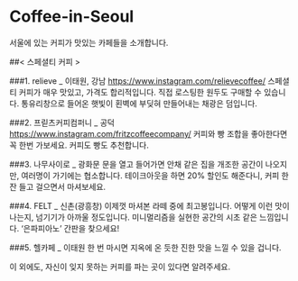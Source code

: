 # Coffee-in-Seoul
서울에 있는 커피가 맛있는 카페들을 소개합니다.

##< 스페셜티 커피 >

###1. relieve _ 이태원, 강남
https://www.instagram.com/relievecoffee/
스페셜티 커피가 매우 맛있고, 가격도 합리적입니다. 직접 로스팅한 원두도 구매할 수 있습니다.
통유리창으로 들어온 햇빛이 횐벽에 부딪혀 만들어내는 채광은 덤입니다.

###2. 프릳츠커피컴퍼니 _ 공덕
https://www.instagram.com/fritzcoffeecompany/
커피와 빵 조합을 좋아한다면 꼭 한번 가보세요. 커피도 빵도 추천합니다.

###3. 나무사이로 _ 광화문
문을 열고 들어가면 안채 같은 집을 개조한 공간이 나오지만, 여러명이 가기에는 협소합니다.
테이크아웃을 하면 20% 할인도 해준다니, 커피 한 잔 들고 걸으면서 마셔보세요.

###4. FELT _ 신촌(광흥창)
이제껏 마셔본 라떼 중에 최고봉입니다. 어떻게 이런 맛이 나는지, 넘기기가 아까울 정도입니다.
미니멀리즘을 실현한 공간의 시초 같은 느낌입니다. ‘은파피아노’ 간판을 찾으세요!

###5. 헬카페 _ 이태원
한 번 마시면 지옥에 온 듯한 진한 맛을 느낄 수 있을 겁니다. 



이 외에도, 자신이 잊지 못하는 커피를 파는 곳이 있다면 알려주세요.